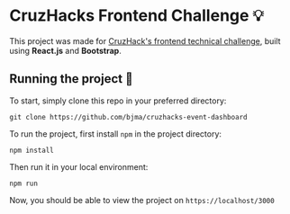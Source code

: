 # CruzHacks Frontend Challenge :bulb:
This project was made for [CruzHack's frontend technical challenge](https://github.com/CruzHacks/cruzhacks-organizer-challenges), built using **React.js** and **Bootstrap**.


## Running the project :rocket:
To start, simply clone this repo in your preferred directory:
```
git clone https://github.com/bjma/cruzhacks-event-dashboard
```

To run the project, first install `npm` in the project directory:
```
npm install
```

Then run it in your local environment:
```
npm run
```

Now, you should be able to view the project on `https://localhost/3000`
